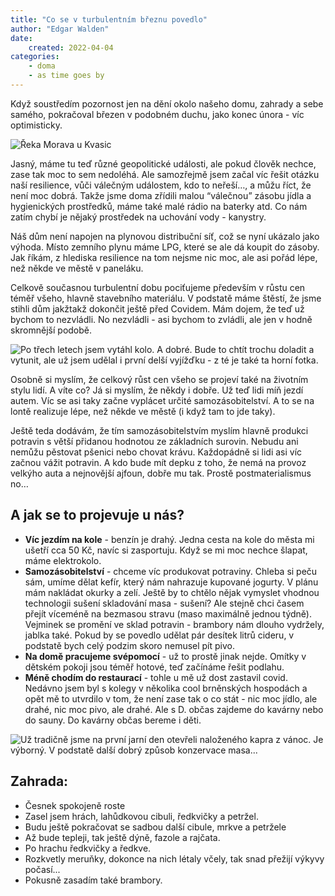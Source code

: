 ```yaml
---
title: "Co se v turbulentním březnu povedlo"
author: "Edgar Walden"
date: 
    created: 2022-04-04
categories:
    - doma
    - as time goes by
---
```

Když soustředím pozornost jen na dění okolo našeho domu, zahrady a sebe samého, pokračoval březen v podobném duchu, jako konec února - víc optimisticky. <!-- more -->

![Řeka Morava u Kvasic](/img/morava-jaro.jpg)

Jasný, máme tu teď různé geopolitické události, ale pokud člověk nechce, zase tak moc to sem nedoléhá. Ale samozřejmě jsem začal víc řešit otázku naší resilience, vůči válečným událostem, kdo to neřeší…, a můžu říct, že není moc dobrá. Takže jsme doma zřídili malou “válečnou” zásobu jídla a hygienických prostředků, máme také malé rádio na baterky atd. Co nám zatím chybí je nějaký prostředek na uchování vody - kanystry.

Náš dům není napojen na plynovou distribuční síť, což se nyní ukázalo jako výhoda. Místo zemního plynu máme LPG, které se ale dá koupit do zásoby. Jak říkám, z hlediska resilience na tom nejsme nic moc, ale asi pořád lépe, než někde ve městě v paneláku.

Celkově současnou turbulentní dobu pociťujeme především v růstu cen téměř všeho, hlavně stavebního materiálu. V podstatě máme štěstí, že jsme stihli dům jakžtakž dokončit ještě před Covidem. Mám dojem, že teď už bychom to nezvládli. No nezvládli - asi bychom to zvládli, ale jen v hodně skromnější podobě.

![Po třech letech jsem vytáhl kolo. A dobré. Bude to chtít trochu doladit a vytunit, ale už jsem udělal i první delší vyjížďku - z té je také ta horní fotka.](/img/kolo-jaro.jpg)


Osobně si myslím, že celkový růst cen všeho se projeví také na životním stylu lidí. A víte co? Já si myslím, že někdy i dobře. Už teď lidi míň jezdí autem. Víc se asi taky začne vyplácet určité samozásobitelství. A to se na lontě realizuje lépe, než někde ve městě (i když tam to jde taky). 

Ještě teda dodávám, že tím samozásobitelstvím myslím hlavně produkci potravin s větší přidanou hodnotou ze základních surovin. Nebudu ani nemůžu pěstovat pšenici nebo chovat krávu. Každopádně si lidi asi víc začnou vážit potravin. A kdo bude mít depku z toho, že nemá na provoz velkýho auta a nejnovější ajfoun, dobře mu tak. Prostě postmaterialismus no…

## A jak se to projevuje u nás?

- **Víc jezdím na kole** - benzín je drahý. Jedna cesta na kole do města mi ušetří cca 50 Kč, navíc si zasportuju. Když se mi moc nechce šlapat, máme elektrokolo.
- **Samozásobitelství** - chceme víc produkovat potraviny. Chleba si peču sám, umíme dělat kefír, který nám nahrazuje kupované jogurty. V plánu mám nakládat okurky a zelí. Ještě by to chtělo nějak vymyslet vhodnou technologii sušení skladování masa - sušení? Ale stejně chci časem přejít víceméně na bezmasou stravu (maso maximálně jednou týdně). Vejminek se promění ve sklad potravin - brambory nám dlouho vydržely, jablka také. Pokud by se povedlo udělat pár desítek litrů cideru, v podstatě bych celý podzim skoro nemusel pít pivo.
- **Na domě pracujeme svépomocí** - už to prostě jinak nejde. Omítky v dětském pokoji jsou téměř hotové, teď začínáme řešit podlahu.
- **Méně chodím do restaurací** - tohle u mě už dost zastavil covid. Nedávno jsem byl s kolegy v několika cool brněnských hospodách a opět mě to utvrdilo v tom, že není zase tak o co stát - nic moc jídlo, ale drahé, nic moc pivo, ale drahé. Ale s D. občas zajdeme do kavárny nebo do sauny. Do kavárny občas bereme i děti.

![Už tradičně jsme na první jarní den otevřeli naloženého kapra z vánoc. Je výborný. V podstatě další dobrý způsob konzervace masa...](/img/nalozeny-kapr.jpg)

## Zahrada:

- Česnek spokojeně roste
- Zasel jsem hrách, lahůdkovou cibuli, ředkvičky a petržel.
- Budu ještě pokračovat se sadbou další cibule, mrkve a petržele
- Až bude tepleji, tak ještě dýně, fazole a rajčata.
- Po hrachu ředkvičky a ředkve.
- Rozkvetly meruňky, dokonce na nich létaly včely, tak snad přežijí výkyvy počasí...
- Pokusně zasadím také brambory.
